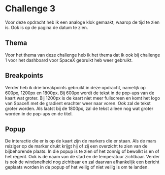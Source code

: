 # Challenge 3
Voor deze opdracht heb ik een analoge klok gemaakt, waarop de tijd te zien is. Ook is op de pagina de datum te zien.

## Thema
Voor het thema van deze challenge heb ik het thema dat ik ook bij challenge 1 voor het dashboard voor SpaceX gebruikt heb weer gebruikt.

## Breakpoints
Verder heb ik drie breakpoints gebruikt in deze opdracht, namelijk op 600px, 1200px en 1800px. Bij 600px wordt de tekst in de pop-ups van de kaart wat groter.
Bij 1200px is de kaart niet meer fullscreen en komt het logo van SpaceX met de gradient erachter weer naar voren. Ook zal de tekst groter worden. Als laatst bij de 1800px, zal de tekst alleen nog wat groter worden in de pop-ups en de titel.

## Popup
De interactie die er is op de kaart zijn de markers die er staan. Als de mars reiziger op de marker drukt krijgt hij of zij een overzicht te zien van de bijbehorende plaats. In die popup is te zien of het zonnig of bewolkt is en of het regent. Ook is de naam van de stad en de temperatuur zichtbaar. Verder is ook de windsnelheid nog zichtbaar en zal daarvan afhankelijk een bericht geplaats worden in de popup of het veilig of niet veilig is om te landen.